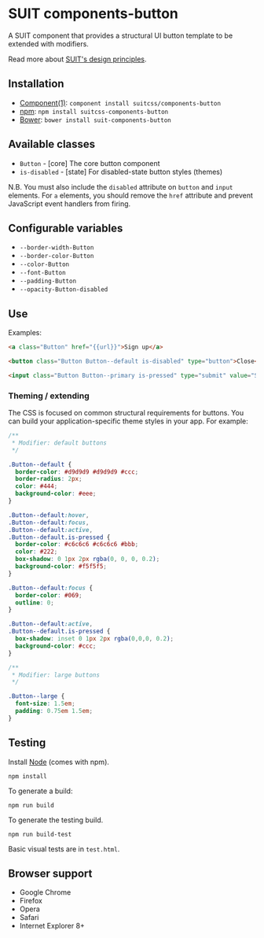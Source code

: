 # SUIT components-button

A SUIT component that provides a structural UI button template to be extended
with modifiers.

Read more about [SUIT's design principles](https://github.com/suitcss/suit/).

## Installation

* [Component(1)](https://github.com/component/component/): `component install suitcss/components-button`
* [npm](http://npmjs.org/): `npm install suitcss-components-button`
* [Bower](http://bower.io/): `bower install suit-components-button`

## Available classes

* `Button` - [core] The core button component
* `is-disabled` - [state] For disabled-state button styles (themes)

N.B. You must also include the `disabled` attribute on `button` and `input`
elements. For `a` elements, you should remove the `href` attribute and prevent
JavaScript event handlers from firing.

## Configurable variables

* `--border-width-Button`
* `--border-color-Button`
* `--color-Button`
* `--font-Button`
* `--padding-Button`
* `--opacity-Button-disabled`

## Use

Examples:

```html
<a class="Button" href="{{url}}">Sign up</a>

<button class="Button Button--default is-disabled" type="button">Close</button>

<input class="Button Button--primary is-pressed" type="submit" value="Submit">
```

### Theming / extending

The CSS is focused on common structural requirements for buttons. You can build
your application-specific theme styles in your app. For example:

```css
/**
 * Modifier: default buttons
 */

.Button--default {
  border-color: #d9d9d9 #d9d9d9 #ccc;
  border-radius: 2px;
  color: #444;
  background-color: #eee;
}

.Button--default:hover,
.Button--default:focus,
.Button--default:active,
.Button--default.is-pressed {
  border-color: #c6c6c6 #c6c6c6 #bbb;
  color: #222;
  box-shadow: 0 1px 2px rgba(0, 0, 0, 0.2);
  background-color: #f5f5f5;
}

.Button--default:focus {
  border-color: #069;
  outline: 0;
}

.Button--default:active,
.Button--default.is-pressed {
  box-shadow: inset 0 1px 2px rgba(0,0,0, 0.2);
  background-color: #ccc;
}

/**
 * Modifier: large buttons
 */

.Button--large {
  font-size: 1.5em;
  padding: 0.75em 1.5em;
}
```

## Testing

Install [Node](http://nodejs.org) (comes with npm).

```
npm install
```

To generate a build:

```
npm run build
```

To generate the testing build.

```
npm run build-test
```

Basic visual tests are in `test.html`.

## Browser support

* Google Chrome
* Firefox
* Opera
* Safari
* Internet Explorer 8+
